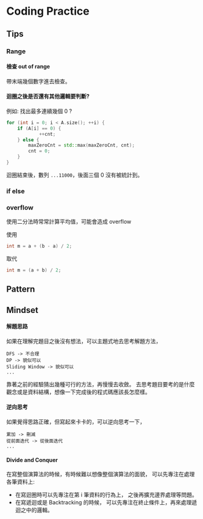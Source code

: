 # Coding Practice

## Tips ##

### Range ###

#### 檢查 out of range ####
帶末端幾個數字進去檢查。

#### 迴圈之後是否還有其他邏輯要判斷? ####
例如: 找出最多連續幾個 0 ?
```c++
for (int i = 0; i < A.size(); ++i) {
    if (A[i] == 0) {
            ++cnt;
    } else {
        maxZeroCnt = std::max(maxZeroCnt, cnt);
        cnt = 0;
    }
}
```
迴圈結束後，數列 `...11000`，後面三個 0 沒有被統計到。

### if else ###

### overflow ###

使用二分法時常常計算平均值，可能會造成 overflow

使用
```c++
int m = a + (b - a) / 2;
```
取代
```c++
int m = (a + b) / 2;
```

## Pattern ##


## Mindset ##

#### 解題思路 ####
如果在理解完題目之後沒有想法，可以主題式地去思考解題方法，
```
DFS -> 不合理
DP -> 貌似可以
Sliding Window -> 貌似可以
...
```
靠著之前的經驗猜出幾種可行的方法，再慢慢去收斂。
去思考題目要考的是什麼觀念或是資料結構，想像一下完成後的程式碼應該長怎麼樣。

#### 逆向思考 ####
如果覺得思路正確，但寫起來卡卡的，可以逆向思考一下，
```
累加 -> 刪減
從前面迭代 -> 從後面迭代
...
```

#### Divide and Conquer ####
在寫整個演算法的時候，有時候難以想像整個演算法的面貌，
可以先專注在處理各筆資料上:
- 在寫迴圈時可以先專注在第 i 筆資料的行為上，
之後再擴充邊界處理等問題。
- 在寫遞迴或是 Backtracking 的時候，
可以先專注在終止條件上，再來處理遞迴之中的邏輯。
